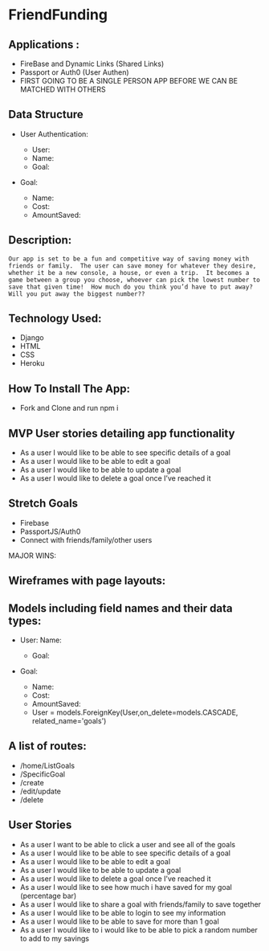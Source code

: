 # FriendFunding

## Applications : 
- FireBase and Dynamic Links (Shared Links) 
- Passport or Auth0 (User Authen)
- FIRST GOING TO BE A SINGLE PERSON APP BEFORE WE CAN BE MATCHED WITH OTHERS 

## Data Structure

- User Authentication:
    - User:
	- Name:
    - Goal:
	
- Goal:
	- Name:
	- Cost:
	- AmountSaved:
 
## Description: 
	Our app is set to be a fun and competitive way of saving money with friends or family.  The user can save money for whatever they desire, whether it be a new console, a house, or even a trip.  It becomes a game between a group you choose, whoever can pick the lowest number to save that given time!  How much do you think you’d have to put away?  Will you put away the biggest number?? 

## Technology Used: 
- Django 
- HTML
- CSS 
- Heroku

## How To Install The App: 
- Fork and Clone and run npm i
	
## MVP User stories detailing app functionality
- As a user I would like to be able to see specific details of a goal
- As a user I would like to be able to edit a goal
- As a user I would like to be able to update a goal
- As a user I would like to delete a goal once I’ve reached it
 
## Stretch Goals
- Firebase
- PassportJS/Auth0
- Connect with friends/family/other users
 
MAJOR WINS:
 
## Wireframes with page layouts:
 
 
## Models including field names and their data types:
-	User:
		Name:
    - Goal:
	
- Goal:
	- Name:
	- Cost:
	- AmountSaved:
	- User = models.ForeignKey(User,on_delete=models.CASCADE,          related_name='goals')

## A list of routes:
- /home/ListGoals
- /SpecificGoal
- /create
- /edit/update
- /delete
## User Stories
- As a user I want to be able to click a user and see all of the goals
- As a user I would like to be able to see specific details of a goal
- As a user I would like to be able to edit a goal
- As a user I would like to be able to update a goal
- As a user I would like to delete a goal once I’ve reached it
- As a user I would like to see how much i have saved for my goal (percentage bar)
- As a user I would like to share a goal with friends/family to save together
- As a user I would like to be able to login to see my information 
- As a user I would like to be able to save for more than 1 goal 
- As a user I would like to i would like to be able to pick a random number to add to my savings 
 
